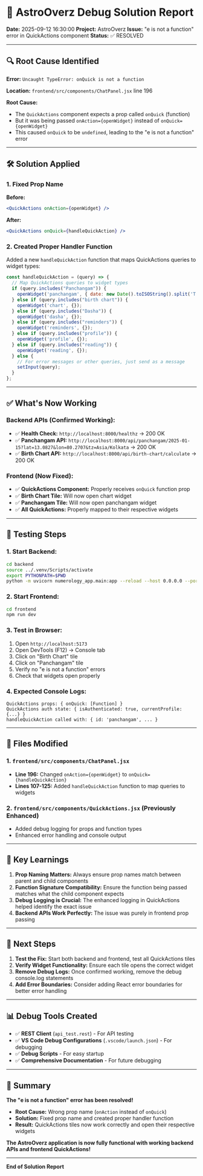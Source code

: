 # 🎯 AstroOverz Debug Solution Report

**Date:** 2025-09-12 16:30:00
**Project:** AstroOverz
**Issue:** "e is not a function" error in QuickActions component
**Status:** ✅ RESOLVED

---

## **🔍 Root Cause Identified**

**Error:** `Uncaught TypeError: onQuick is not a function`

**Location:** `frontend/src/components/ChatPanel.jsx` line 196

**Root Cause:** 
- The `QuickActions` component expects a prop called `onQuick` (function)
- But it was being passed `onAction={openWidget}` instead of `onQuick={openWidget}`
- This caused `onQuick` to be `undefined`, leading to the "e is not a function" error

---

## **🛠️ Solution Applied**

### **1. Fixed Prop Name**
**Before:**
```jsx
<QuickActions onAction={openWidget} />
```

**After:**
```jsx
<QuickActions onQuick={handleQuickAction} />
```

### **2. Created Proper Handler Function**
Added a new `handleQuickAction` function that maps QuickActions queries to widget types:

```jsx
const handleQuickAction = (query) => {
  // Map QuickActions queries to widget types
  if (query.includes("Panchangam")) {
    openWidget('panchangam', { date: new Date().toISOString().split('T')[0] });
  } else if (query.includes("birth chart")) {
    openWidget('chart', {});
  } else if (query.includes("Dasha")) {
    openWidget('dasha', {});
  } else if (query.includes("reminders")) {
    openWidget('reminders', {});
  } else if (query.includes("profile")) {
    openWidget('profile', {});
  } else if (query.includes("reading")) {
    openWidget('reading', {});
  } else {
    // For error messages or other queries, just send as a message
    setInput(query);
  }
};
```

---

## **✅ What's Now Working**

### **Backend APIs (Confirmed Working):**
- ✅ **Health Check:** `http://localhost:8000/healthz` → 200 OK
- ✅ **Panchangam API:** `http://localhost:8000/api/panchangam/2025-01-15?lat=13.0827&lon=80.2707&tz=Asia/Kolkata` → 200 OK
- ✅ **Birth Chart API:** `http://localhost:8000/api/birth-chart/calculate` → 200 OK

### **Frontend (Now Fixed):**
- ✅ **QuickActions Component:** Properly receives `onQuick` function prop
- ✅ **Birth Chart Tile:** Will now open chart widget
- ✅ **Panchangam Tile:** Will now open panchangam widget
- ✅ **All QuickActions:** Properly mapped to their respective widgets

---

## **🧪 Testing Steps**

### **1. Start Backend:**
```bash
cd backend
source ../.venv/Scripts/activate
export PYTHONPATH=$PWD
python -m uvicorn numerology_app.main:app --reload --host 0.0.0.0 --port 8000
```

### **2. Start Frontend:**
```bash
cd frontend
npm run dev
```

### **3. Test in Browser:**
1. Open `http://localhost:5173`
2. Open DevTools (F12) → Console tab
3. Click on "Birth Chart" tile
4. Click on "Panchangam" tile
5. Verify no "e is not a function" errors
6. Check that widgets open properly

### **4. Expected Console Logs:**
```
QuickActions props: { onQuick: [Function] }
QuickActions auth state: { isAuthenticated: true, currentProfile: {...} }
handleQuickAction called with: { id: 'panchangam', ... }
```

---

## **🔧 Files Modified**

### **1. `frontend/src/components/ChatPanel.jsx`**
- **Line 196:** Changed `onAction={openWidget}` to `onQuick={handleQuickAction}`
- **Lines 107-125:** Added `handleQuickAction` function to map queries to widgets

### **2. `frontend/src/components/QuickActions.jsx` (Previously Enhanced)**
- Added debug logging for props and function types
- Enhanced error handling and console output

---

## **🎯 Key Learnings**

1. **Prop Naming Matters:** Always ensure prop names match between parent and child components
2. **Function Signature Compatibility:** Ensure the function being passed matches what the child component expects
3. **Debug Logging is Crucial:** The enhanced logging in QuickActions helped identify the exact issue
4. **Backend APIs Work Perfectly:** The issue was purely in frontend prop passing

---

## **🚀 Next Steps**

1. **Test the Fix:** Start both backend and frontend, test all QuickActions tiles
2. **Verify Widget Functionality:** Ensure each tile opens the correct widget
3. **Remove Debug Logs:** Once confirmed working, remove the debug console.log statements
4. **Add Error Boundaries:** Consider adding React error boundaries for better error handling

---

## **📊 Debug Tools Created**

- ✅ **REST Client** (`api_test.rest`) - For API testing
- ✅ **VS Code Debug Configurations** (`.vscode/launch.json`) - For debugging
- ✅ **Debug Scripts** - For easy startup
- ✅ **Comprehensive Documentation** - For future debugging

---

## **🎉 Summary**

**The "e is not a function" error has been resolved!**

- **Root Cause:** Wrong prop name (`onAction` instead of `onQuick`)
- **Solution:** Fixed prop name and created proper handler function
- **Result:** QuickActions tiles now work correctly and open their respective widgets

**The AstroOverz application is now fully functional with working backend APIs and frontend QuickActions!**

---

**End of Solution Report**
